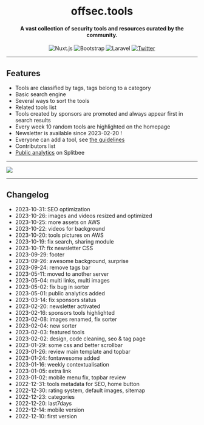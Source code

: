 <h1 align="center">offsec.tools</h1>

<h4 align="center">A vast collection of security tools and resources curated by the community.</h4>

<p align="center">
    <img alt="Nuxt.js" src="https://img.shields.io/badge/Nuxt.js-00C58E?style=flat-square&logo=nuxt.js&logoColor=white" />
    <img alt="Bootstrap" src="https://img.shields.io/badge/Bootstrap-7952B3?style=flat-square&logo=bootstrap&logoColor=white" />
    <img alt="Laravel" src="https://img.shields.io/badge/Laravel-FF2D20?style=flat-square&logo=laravel&logoColor=white" />
    <a href="https://twitter.com/intent/tweet?text=https%3a%2f%2fgithub.com%2fgwen001%2foffsectools_www%2f" target="_blank"><img alt="Twitter" src="https://img.shields.io/badge/Twitter-1DA1F2?style=flat-square&logo=twitter&logoColor=white" /></a>
</p>

---

## Features

- Tools are classified by tags, tags belong to a category
- Basic search engine
- Several ways to sort the tools
- Related tools list
- Tools created by sponsors are promoted and always appear first in search results
- Every week 10 random tools are highlighted on the homepage
- Newsletter is available since 2023-02-20 !
- Everyone can add a tool, see [the guidelines](https://github.com/gwen001/offsectools_www/issues/1)
- Contributors list
- [Public analytics](https://app.splitbee.io/public/offsec.tools?period=30d) on Splitbee

---

<img src="https://raw.githubusercontent.com/gwen001/offsectools_www/main/static/img/preview.png">

---

## Changelog

- 2023-10-31: SEO optimization
- 2023-10-26: images and videos resized and optimized
- 2023-10-25: more assets on AWS
- 2023-10-22: videos for background
- 2023-10-20: tools pictures on AWS
- 2023-10-19: fix search, sharing module
- 2023-10-17: fix newsletter CSS
- 2023-09-29: footer
- 2023-09-26: awesome background, surprise
- 2023-09-24: remove tags bar
- 2023-05-11: moved to another server
- 2023-05-04: multi links, multi images
- 2023-05-02: fix bug in sorter
- 2023-05-01: public analytics added
- 2023-03-14: fix sponsors status
- 2023-02-20: newsletter activated
- 2023-02-16: sponsors tools highlighted
- 2023-02-08: images renamed, fix sorter
- 2023-02-04: new sorter
- 2023-02-03: featured tools
- 2023-02-02: design, code cleaning, seo & tag page
- 2023-01-29: some css and better scrollbar
- 2023-01-26: review main template and topbar
- 2023-01-24: fontawesome added
- 2023-01-16: weekly contextualisation
- 2023-01-05: extra link
- 2023-01-02: mobile menu fix, topbar review
- 2022-12-31: tools metadata for SEO, home button
- 2022-12-30: rating system, default images, sitemap
- 2022-12-23: categories
- 2022-12-20: last7days
- 2022-12-14: mobile version
- 2022-12-10: first version
